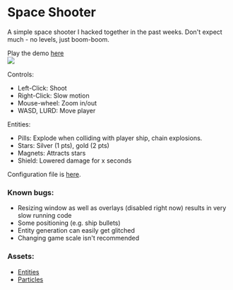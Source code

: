 # Space Shooter

A simple space shooter I hacked together in the past weeks. Don't expect much - no levels, just boom-boom.

Play the demo [here](http://maierfelix.github.io/space-shooter/)<br/>
<a href="http://i.imgur.com/o9TLWKJ.jpg"><img src="http://i.imgur.com/o9TLWKJ.jpg" align="left"/></a><br/>

Controls:

 * Left-Click: Shoot
 * Right-Click: Slow motion
 * Mouse-wheel: Zoom in/out
 * WASD, LURD: Move player

Entities:

 * Pills: Explode when colliding with player ship, chain explosions.
 * Stars: Silver (1 pts), gold (2 pts)
 * Magnets: Attracts stars
 * Shield: Lowered damage for x seconds

Configuration file is [here](https://github.com/maierfelix/space-shooter/blob/master/js/cfg.js).

### Known bugs:
 * Resizing window as well as overlays (disabled right now) results in very slow running code
 * Some positioning (e.g. ship bullets)
 * Entity generation can easily get glitched
 * Changing game scale isn't recommended

### Assets:

 * [Entities](http://kenney.nl/assets/space-shooter-redux)
 * [Particles](https://graphicriver.net/item/special-effects-vol06/12607934)
